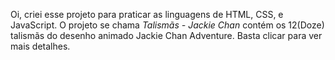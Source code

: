 Oi, criei esse projeto para praticar as linguagens de HTML, CSS, e JavaScript. O projeto se chama *Talismãs - Jackie Chan* contém os 12(Doze) talismãs do desenho animado Jackie Chan Adventure. Basta clicar para ver mais detalhes.